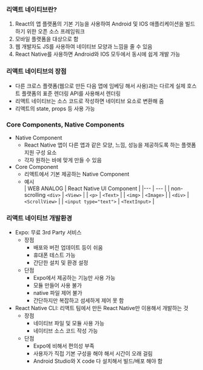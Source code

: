 ### 리액트 네이티브란?
1. React의 앱 플랫폼의 기본 기능을 사용하여 Android 및 IOS 애플리케이션을 빌드하기 위한 오픈 소스 프레임워크 
2. 모바일 플랫폼을 대상으로 함
3. 웹 개발자도 JS를 사용하여 네이티브 모양과 느낌을 줄 수 있음
4. React Native를 사용하면 Android와 IOS 모두에서 동시에 쉽게 개발 가능

### 리액트 네이티브의 장점

- 다른 크로스 플랫폼(웹으로 만든 다음 앱에 임베딩 해서 사용)과는 다르게 실제 호스트 플랫폼의 표준 렌더링 API를 사용해서 렌더링
- 리액트 네이티브는 소스 코드로 작성하면 네이티브 요소로 변환해 줌
- 리액트의 state, props 등 사용 가능

### Core Components, Native Components

- Native Component
    - React Native 앱이 다른 앱과 같은 모양, 느낌, 성능을 제공하도록 하는 플랫폼 지원 구성 요소
    - 각자 원하는 바에 맞게 만들 수 있음
- Core Component
    - 리액트에서 기본 제공하는 Native Component
    - 예시      
        | WEB ANALOG | React Native UI Component |
        |--- | --- |
        | non-scrolling `<div>` | `<View>` |
        | `<p>` | `<Text>` |
        | `<img>` | `<Image>` |
        | `<div>` | `<ScrollView>` |
        | `<input type="text">` | `<TextInput>` |

### 리액트 네이티브 개발환경

- Expo: 무료 3rd Party 서비스
    - 장점
        - 배포와 버전 업데이트 등이 쉬움
        - 휴대폰 테스트 가능
        - 간단한 설치 및 환경 설정
    - 단점
        - Expo에서 제공하는 기능만 사용 가능
        - 모듈 만들어 사용 불가
        - native 파일 제어 불가
        - 간단하지만 복잡하고 섬세하게 제어 못 함
- React Native CLI: 리액트 팀에서 만든 React Native만 이용해서 개발하는 것
    - 장점
        - 네이티브 파일 및 모듈 사용 가능
        - 네이티브 소스 코드 작성 가능
    - 단점
        - Expo에 비해서 편의성 부족
        - 사용자가 직접 기본 구성을 해야 해서 시간이 오래 걸림
        - Android Studio와 X code 다 설치해서 빌드/배포 해야 함